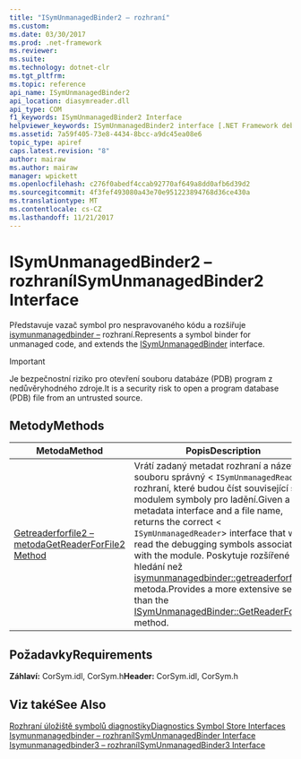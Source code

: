 ```yaml
---
title: "ISymUnmanagedBinder2 – rozhraní"
ms.custom: 
ms.date: 03/30/2017
ms.prod: .net-framework
ms.reviewer: 
ms.suite: 
ms.technology: dotnet-clr
ms.tgt_pltfrm: 
ms.topic: reference
api_name: ISymUnmanagedBinder2
api_location: diasymreader.dll
api_type: COM
f1_keywords: ISymUnmanagedBinder2 Interface
helpviewer_keywords: ISymUnmanagedBinder2 interface [.NET Framework debugging]
ms.assetid: 7a59f405-73e8-4434-8bcc-a9dc45ea08e6
topic_type: apiref
caps.latest.revision: "8"
author: mairaw
ms.author: mairaw
manager: wpickett
ms.openlocfilehash: c276f0abedf4ccab92770af649a8dd0afb6d39d2
ms.sourcegitcommit: 4f3fef493080a43e70e951223894768d36ce430a
ms.translationtype: MT
ms.contentlocale: cs-CZ
ms.lasthandoff: 11/21/2017
---
```

# <a name="isymunmanagedbinder2-interface"></a><span data-ttu-id="48e0d-102">ISymUnmanagedBinder2 – rozhraní</span><span class="sxs-lookup"><span data-stu-id="48e0d-102">ISymUnmanagedBinder2 Interface</span></span>
<span data-ttu-id="48e0d-103">Představuje vazač symbol pro nespravovaného kódu a rozšiřuje [isymunmanagedbinder –](../../../../docs/framework/unmanaged-api/diagnostics/isymunmanagedbinder-interface.md) rozhraní.</span><span class="sxs-lookup"><span data-stu-id="48e0d-103">Represents a symbol binder for unmanaged code, and extends the [ISymUnmanagedBinder](../../../../docs/framework/unmanaged-api/diagnostics/isymunmanagedbinder-interface.md) interface.</span></span>  
  
> [!IMPORTANT]
>  <span data-ttu-id="48e0d-104">Je bezpečnostní riziko pro otevření souboru databáze (PDB) program z nedůvěryhodného zdroje.</span><span class="sxs-lookup"><span data-stu-id="48e0d-104">It is a security risk to open a program database (PDB) file from an untrusted source.</span></span>  
  
## <a name="methods"></a><span data-ttu-id="48e0d-105">Metody</span><span class="sxs-lookup"><span data-stu-id="48e0d-105">Methods</span></span>  
  
|<span data-ttu-id="48e0d-106">Metoda</span><span class="sxs-lookup"><span data-stu-id="48e0d-106">Method</span></span>|<span data-ttu-id="48e0d-107">Popis</span><span class="sxs-lookup"><span data-stu-id="48e0d-107">Description</span></span>|  
|------------|-----------------|  
|[<span data-ttu-id="48e0d-108">Getreaderforfile2 – metoda</span><span class="sxs-lookup"><span data-stu-id="48e0d-108">GetReaderForFile2 Method</span></span>](../../../../docs/framework/unmanaged-api/diagnostics/isymunmanagedbinder2-getreaderforfile2-method.md)|<span data-ttu-id="48e0d-109">Vrátí zadaný metadat rozhraní a název souboru správný <<!--zz xref:ISymUnmanagedReader --> `ISymUnmanagedReader`> rozhraní, které budou číst související s modulem symboly pro ladění.</span><span class="sxs-lookup"><span data-stu-id="48e0d-109">Given a metadata interface and a file name, returns the correct <<!--zz xref:ISymUnmanagedReader --> `ISymUnmanagedReader`> interface that will read the debugging symbols associated with the module.</span></span> <span data-ttu-id="48e0d-110">Poskytuje rozšířené hledání než [isymunmanagedbinder::getreaderforfile –](../../../../docs/framework/unmanaged-api/diagnostics/isymunmanagedbinder-getreaderforfile-method.md) metoda.</span><span class="sxs-lookup"><span data-stu-id="48e0d-110">Provides a more extensive search than the [ISymUnmanagedBinder::GetReaderForFile](../../../../docs/framework/unmanaged-api/diagnostics/isymunmanagedbinder-getreaderforfile-method.md) method.</span></span>|  
  
## <a name="requirements"></a><span data-ttu-id="48e0d-111">Požadavky</span><span class="sxs-lookup"><span data-stu-id="48e0d-111">Requirements</span></span>  
 <span data-ttu-id="48e0d-112">**Záhlaví:** CorSym.idl, CorSym.h</span><span class="sxs-lookup"><span data-stu-id="48e0d-112">**Header:** CorSym.idl, CorSym.h</span></span>  
  
## <a name="see-also"></a><span data-ttu-id="48e0d-113">Viz také</span><span class="sxs-lookup"><span data-stu-id="48e0d-113">See Also</span></span>  
 [<span data-ttu-id="48e0d-114">Rozhraní úložiště symbolů diagnostiky</span><span class="sxs-lookup"><span data-stu-id="48e0d-114">Diagnostics Symbol Store Interfaces</span></span>](../../../../docs/framework/unmanaged-api/diagnostics/diagnostics-symbol-store-interfaces.md)  
 [<span data-ttu-id="48e0d-115">Isymunmanagedbinder – rozhraní</span><span class="sxs-lookup"><span data-stu-id="48e0d-115">ISymUnmanagedBinder Interface</span></span>](../../../../docs/framework/unmanaged-api/diagnostics/isymunmanagedbinder-interface.md)  
 [<span data-ttu-id="48e0d-116">Isymunmanagedbinder3 – rozhraní</span><span class="sxs-lookup"><span data-stu-id="48e0d-116">ISymUnmanagedBinder3 Interface</span></span>](../../../../docs/framework/unmanaged-api/diagnostics/isymunmanagedbinder3-interface.md)
